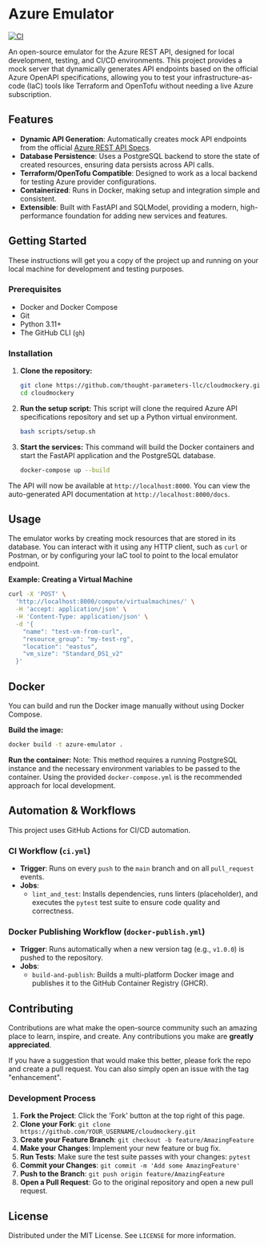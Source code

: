 # Azure Emulator

[![CI](https://github.com/thought-parameters-llc/cloudmockery/actions/workflows/ci.yml/badge.svg)](https://github.com/thought-parameters-llc/cloudmockery/actions/workflows/ci.yml)

An open-source emulator for the Azure REST API, designed for local development, testing, and CI/CD environments. This project provides a mock server that dynamically generates API endpoints based on the official Azure OpenAPI specifications, allowing you to test your infrastructure-as-code (IaC) tools like Terraform and OpenTofu without needing a live Azure subscription.

## Features

- **Dynamic API Generation**: Automatically creates mock API endpoints from the official [Azure REST API Specs](https://github.com/Azure/azure-rest-api-specs).
- **Database Persistence**: Uses a PostgreSQL backend to store the state of created resources, ensuring data persists across API calls.
- **Terraform/OpenTofu Compatible**: Designed to work as a local backend for testing Azure provider configurations.
- **Containerized**: Runs in Docker, making setup and integration simple and consistent.
- **Extensible**: Built with FastAPI and SQLModel, providing a modern, high-performance foundation for adding new services and features.

## Getting Started

These instructions will get you a copy of the project up and running on your local machine for development and testing purposes.

### Prerequisites

-   Docker and Docker Compose
-   Git
-   Python 3.11+
-   The GitHub CLI (`gh`)

### Installation

1.  **Clone the repository:**
    ```bash
    git clone https://github.com/thought-parameters-llc/cloudmockery.git
    cd cloudmockery
    ```

2.  **Run the setup script:**
    This script will clone the required Azure API specifications repository and set up a Python virtual environment.
    ```bash
    bash scripts/setup.sh
    ```

3.  **Start the services:**
    This command will build the Docker containers and start the FastAPI application and the PostgreSQL database.
    ```bash
    docker-compose up --build
    ```

The API will now be available at `http://localhost:8000`. You can view the auto-generated API documentation at `http://localhost:8000/docs`.

## Usage

The emulator works by creating mock resources that are stored in its database. You can interact with it using any HTTP client, such as `curl` or Postman, or by configuring your IaC tool to point to the local emulator endpoint.

**Example: Creating a Virtual Machine**

```bash
curl -X 'POST' \
  'http://localhost:8000/compute/virtualmachines/' \
  -H 'accept: application/json' \
  -H 'Content-Type: application/json' \
  -d '{
    "name": "test-vm-from-curl",
    "resource_group": "my-test-rg",
    "location": "eastus",
    "vm_size": "Standard_DS1_v2"
  }'
```

## Docker

You can build and run the Docker image manually without using Docker Compose.

**Build the image:**
```bash
docker build -t azure-emulator .
```

**Run the container:**
Note: This method requires a running PostgreSQL instance and the necessary environment variables to be passed to the container. Using the provided `docker-compose.yml` is the recommended approach for local development.

## Automation & Workflows

This project uses GitHub Actions for CI/CD automation.

### CI Workflow (`ci.yml`)

-   **Trigger**: Runs on every `push` to the `main` branch and on all `pull_request` events.
-   **Jobs**:
    -   `lint_and_test`: Installs dependencies, runs linters (placeholder), and executes the `pytest` test suite to ensure code quality and correctness.

### Docker Publishing Workflow (`docker-publish.yml`)

-   **Trigger**: Runs automatically when a new version tag (e.g., `v1.0.0`) is pushed to the repository.
-   **Jobs**:
    -   `build-and-publish`: Builds a multi-platform Docker image and publishes it to the GitHub Container Registry (GHCR).

## Contributing

Contributions are what make the open-source community such an amazing place to learn, inspire, and create. Any contributions you make are **greatly appreciated**.

If you have a suggestion that would make this better, please fork the repo and create a pull request. You can also simply open an issue with the tag "enhancement".

### Development Process

1.  **Fork the Project**: Click the 'Fork' button at the top right of this page.
2.  **Clone your Fork**: `git clone https://github.com/YOUR_USERNAME/cloudmockery.git`
3.  **Create your Feature Branch**: `git checkout -b feature/AmazingFeature`
4.  **Make your Changes**: Implement your new feature or bug fix.
5.  **Run Tests**: Make sure the test suite passes with your changes: `pytest`
6.  **Commit your Changes**: `git commit -m 'Add some AmazingFeature'`
7.  **Push to the Branch**: `git push origin feature/AmazingFeature`
8.  **Open a Pull Request**: Go to the original repository and open a new pull request.

## License

Distributed under the MIT License. See `LICENSE` for more information.